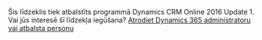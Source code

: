 Šis līdzeklis tiek atbalstīts programmā Dynamics CRM Online 2016 Update 1. Vai jūs interesē šī līdzekļa iegūšana? [Atrodiet Dynamics 365 administratoru vai atbalsta personu](../basics/find-administrator-support.md)
